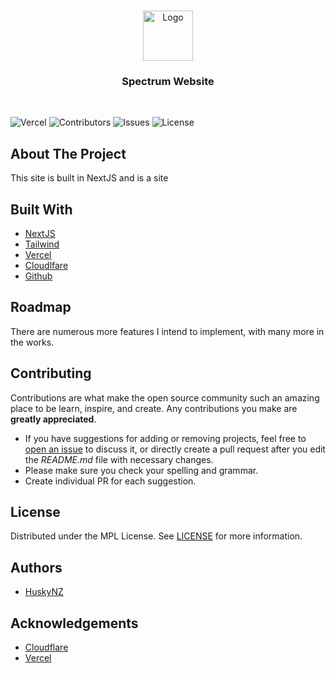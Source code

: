 <br/>
<p align="center">
  <a href="https://github.com/HuskyNZ/peter-v2">
    <img src="https://serv.hnz.li/logo/default.png" alt="Logo" width="80" height="80">
  </a>

  <h3 align="center">Spectrum Website</h3>
  <br>

</p>

![Vercel](https://therealsujitk-vercel-badge.vercel.app/?app=spectrum-website) ![Contributors](https://img.shields.io/github/contributors/HuskyNZ/peter-v2?color=dark-green) ![Issues](https://img.shields.io/github/issues//Spectrum-Website) ![License](https://img.shields.io/github/license/Spectrum-Website)

## About The Project

This site is built in NextJS and is a site

## Built With

* [NextJS](https://nextjs.org/)
* [Tailwind](https://tailwindcss.com/)
* [Vercel](https://vercel.com/)
* [Cloudlfare](https://www.cloudflare.com/)
* [Github](https://github.com/)

## Roadmap

There are numerous more features I intend to implement, with many more in the works.

## Contributing

Contributions are what make the open source community such an amazing place to be learn, inspire, and create. Any contributions you make are **greatly appreciated**.

* If you have suggestions for adding or removing projects, feel free to [open an issue](https://github.com/issues/new/SpectrumPro/Spectrum-Website) to discuss it, or directly create a pull request after you edit the *README.md* file with necessary changes.
* Please make sure you check your spelling and grammar.
* Create individual PR for each suggestion.

## License

Distributed under the MPL License. See [LICENSE](https://github.com/SpectrumPro/Spectrum-Website/blob/master/LICENSE) for more information.

## Authors

* [HuskyNZ](https://www.husky.nz)

## Acknowledgements

* [Cloudflare](https://cloudflare.com)
* [Vercel](https://vercel.com)
